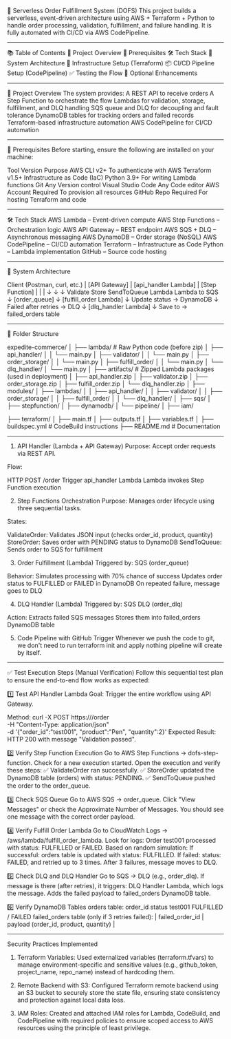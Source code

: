 🚀 Serverless Order Fulfillment System (DOFS)
This project builds a serverless, event-driven architecture using AWS + Terraform + Python to handle order processing, validation, fulfillment, and failure handling.
It is fully automated with CI/CD via AWS CodePipeline.

-----------------------------

📚 Table of Contents
📖 Project Overview
🧰 Prerequisites
🛠️ Tech Stack
🧱 System Architecture
🚧 Infrastructure Setup (Terraform)
📦 CI/CD Pipeline Setup (CodePipeline)
✅ Testing the Flow
📌 Optional Enhancements

-----------------------------

📖 Project Overview
The system provides:
A REST API to receive orders
A Step Function to orchestrate the flow
Lambdas for validation, storage, fulfillment, and DLQ handling
SQS queue and DLQ for decoupling and fault tolerance
DynamoDB tables for tracking orders and failed records
Terraform-based infrastructure automation
AWS CodePipeline for CI/CD automation

-----------------------------

🧰 Prerequisites
Before starting, ensure the following are installed on your machine:

Tool	Version	Purpose
AWS CLI	v2+	To authenticate with AWS
Terraform	v1.5+	Infrastructure as Code (IaC)
Python	3.9+	For writing Lambda functions
Git	Any	Version control
Visual Studio Code	Any	Code editor
AWS Account	Required	To provision all resources
GitHub Repo	Required	For hosting Terraform and code

-----------------------------

🛠️ Tech Stack
AWS Lambda – Event-driven compute
AWS Step Functions – Orchestration logic
AWS API Gateway – REST endpoint
AWS SQS + DLQ – Asynchronous messaging
AWS DynamoDB – Order storage (NoSQL)
AWS CodePipeline – CI/CD automation
Terraform – Infrastructure as Code
Python – Lambda implementation
GitHub – Source code hosting

-----------------------------

🧱 System Architecture

Client (Postman, curl, etc.)
        |
   [API Gateway]
        |
   [api_handler Lambda]
        |
   [Step Function]
     |     |     |
     ↓     ↓     ↓
Validate Store SendToQueue
 Lambda  Lambda    to SQS
                    ↓
               [order_queue]
                    ↓
             [fulfill_order Lambda]
                    ↓
       Update status → DynamoDB
                    ↓
       Failed after retries → DLQ
                    ↓
          [dlq_handler Lambda]
                    ↓
       Save to → failed_orders table

-----------------------------

📁 Folder Structure

expedite-commerce/
│
├── lambda/                      # Raw Python code (before zip)
│   ├── api_handler/
│   │   └── main.py
│   ├── validator/
│   │   └── main.py
│   ├── order_storage/
│   │   └── main.py
│   ├── fulfill_order/
│   │   └── main.py
│   └── dlq_handler/
│       └── main.py
│
├── artifacts/                   # Zipped Lambda packages (used in deployment)
│   ├── api_handler.zip
│   ├── validator.zip
│   ├── order_storage.zip
│   ├── fulfill_order.zip
│   └── dlq_handler.zip
│
├── modules/
│   ├── lambdas/
│   │   ├── api_handler/
│   │   ├── validator/
│   │   ├── order_storage/
│   │   ├── fulfill_order/
│   │   └── dlq_handler/
│   ├── sqs/
│   ├── stepfunction/
│   ├── dynamodb/
│   └── pipeline/
│   ├── iam/

├── terraform/
│   ├── main.tf
│   ├── outputs.tf
│   ├── variables.tf
│
├── buildspec.yml                # CodeBuild instructions
├── README.md                    # Documentation

-----------------------

1. API Handler (Lambda + API Gateway)
Purpose: Accept order requests via REST API.

Flow:

HTTP POST /order
Trigger api_handler Lambda
Lambda invokes Step Function execution

2. Step Functions Orchestration
Purpose: Manages order lifecycle using three sequential tasks.

States:

ValidateOrder: Validates JSON input (checks order_id, product, quantity)
StoreOrder: Saves order with PENDING status to DynamoDB
SendToQueue: Sends order to SQS for fulfillment

3. Order Fulfillment (Lambda)
Triggered by: SQS (order_queue)

Behavior:
Simulates processing with 70% chance of success
Updates order status to FULFILLED or FAILED in DynamoDB
On repeated failure, message goes to DLQ

4. DLQ Handler (Lambda)
Triggered by: SQS DLQ (order_dlq)

Action:
Extracts failed SQS messages
Stores them into failed_orders DynamoDB table

5. Code Pipeline with GitHub Trigger
Whenever we push the code to git, we don't need to run terraform init and apply nothing pipeline will create by itself.

-------------------------

✅ Test Execution Steps (Manual Verification)
Follow this sequential test plan to ensure the end-to-end flow works as expected:

1️⃣ Test API Handler Lambda
Goal: Trigger the entire workflow using API Gateway.

Method:
curl -X POST https://<your-api-endpoint>/order \
  -H "Content-Type: application/json" \
  -d '{"order_id":"test001", "product":"Pen", "quantity":2}'
Expected Result: HTTP 200 with message "Validation passed".

2️⃣ Verify Step Function Execution
Go to AWS Step Functions → dofs-step-function.
Check for a new execution started.
Open the execution and verify these steps:
✅ ValidateOrder ran successfully.
✅ StoreOrder updated the DynamoDB table (orders) with status: PENDING.
✅ SendToQueue pushed the order to the order_queue.

3️⃣ Check SQS Queue
Go to AWS SQS → order_queue.
Click "View Messages" or check the Approximate Number of Messages.
You should see one message with the correct order payload.

4️⃣ Verify Fulfill Order Lambda
Go to CloudWatch Logs → /aws/lambda/fulfill_order_lambda.
Look for logs:
Order test001 processed with status: FULFILLED or FAILED.
Based on random simulation:
If successful: orders table is updated with status: FULFILLED.
If failed: status: FAILED, and retried up to 3 times.
After 3 failures, message moves to DLQ.

5️⃣ Check DLQ and DLQ Handler
Go to SQS → DLQ (e.g., order_dlq).
If message is there (after retries), it triggers:
DLQ Handler Lambda, which logs the message.
Adds the failed payload to failed_orders DynamoDB table.

6️⃣ Verify DynamoDB Tables
orders table:
order_id	status
test001	FULFILLED / FAILED
failed_orders table (only if 3 retries failed):
| failed_order_id | payload (order_id, product, quantity) |

-------------------------
Security Practices Implemented
1. Terraform Variables: Used externalized variables (terraform.tfvars) to manage environment-specific and sensitive values (e.g., github_token, project_name, repo_name) instead of hardcoding them.

2. Remote Backend with S3: Configured Terraform remote backend using an S3 bucket to securely store the state file, ensuring state consistency and protection against local data loss.

3. IAM Roles: Created and attached IAM roles for Lambda, CodeBuild, and CodePipeline with required policies to ensure scoped access to AWS resources using the principle of least privilege.

